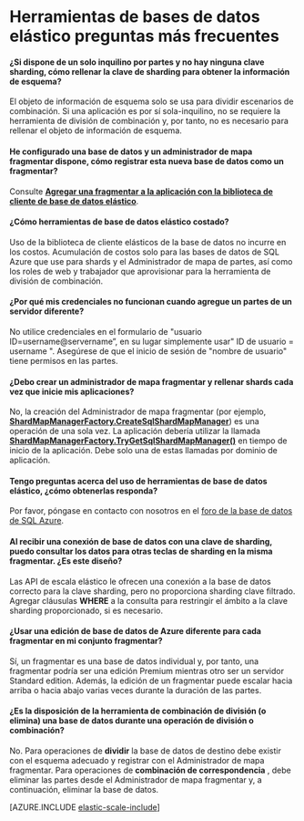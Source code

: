 <properties 
    pageTitle="Escala SQL Azure elástico preguntas más frecuentes | Microsoft Azure" 
    description="Preguntas más frecuentes sobre escala elástico de base de datos SQL Azure." 
    services="sql-database" 
    documentationCenter="" 
    manager="jhubbard" 
    authors="ddove" 
    editor=""/>

<tags 
    ms.service="sql-database" 
    ms.workload="sql-database" 
    ms.tgt_pltfrm="na" 
    ms.devlang="na" 
    ms.topic="article" 
    ms.date="05/03/2016" 
    ms.author="ddove"/>

# <a name="elastic-database-tools-faq"></a>Herramientas de bases de datos elástico preguntas más frecuentes 

#### <a name="if-i-have-a-single-tenant-per-shard-and-no-sharding-key-how-do-i-populate-the-sharding-key-for-the-schema-info"></a>¿Si dispone de un solo inquilino por partes y no hay ninguna clave sharding, cómo rellenar la clave de sharding para obtener la información de esquema?

El objeto de información de esquema solo se usa para dividir escenarios de combinación. Si una aplicación es por sí sola-inquilino, no se requiere la herramienta de división de combinación y, por tanto, no es necesario para rellenar el objeto de información de esquema.

#### <a name="ive-provisioned-a-database-and-i-already-have-a-shard-map-manager-how-do-i-register-this-new-database-as-a-shard"></a>He configurado una base de datos y un administrador de mapa fragmentar dispone, cómo registrar esta nueva base de datos como un fragmentar?

Consulte **[Agregar una fragmentar a la aplicación con la biblioteca de cliente de base de datos elástico](sql-database-elastic-scale-add-a-shard.md)**. 

#### <a name="how-much-do-elastic-database-tools-cost"></a>¿Cómo herramientas de base de datos elástico costado?

Uso de la biblioteca de cliente elásticos de la base de datos no incurre en los costos. Acumulación de costos solo para las bases de datos de SQL Azure que use para shards y el Administrador de mapa de partes, así como los roles de web y trabajador que aprovisionar para la herramienta de división de combinación.

#### <a name="why-are-my-credentials-not-working-when-i-add-a-shard-from-a-different-server"></a>¿Por qué mis credenciales no funcionan cuando agregue un partes de un servidor diferente?
No utilice credenciales en el formulario de "usuario ID=username@servername”, en su lugar simplemente usar" ID de usuario = username ".  Asegúrese de que el inicio de sesión de "nombre de usuario" tiene permisos en las partes.

#### <a name="do-i-need-to-create-a-shard-map-manager-and-populate-shards-every-time-i-start-my-applications"></a>¿Debo crear un administrador de mapa fragmentar y rellenar shards cada vez que inicie mis aplicaciones?

No, la creación del Administrador de mapa fragmentar (por ejemplo, **[ShardMapManagerFactory.CreateSqlShardMapManager](http://msdn.microsoft.com/library/azure/microsoft.azure.sqldatabase.elasticscale.shardmanagement.shardmapmanagerfactory.createsqlshardmapmanager.aspx)**) es una operación de una sola vez.  La aplicación debería utilizar la llamada **[ShardMapManagerFactory.TryGetSqlShardMapManager()](http://msdn.microsoft.com/library/azure/microsoft.azure.sqldatabase.elasticscale.shardmanagement.shardmapmanagerfactory.trygetsqlshardmapmanager.aspx)** en tiempo de inicio de la aplicación.  Debe solo una de estas llamadas por dominio de aplicación.

#### <a name="i-have-questions-about-using-elastic-database-tools-how-do-i-get-them-answered"></a>Tengo preguntas acerca del uso de herramientas de base de datos elástico, ¿cómo obtenerlas responda? 

Por favor, póngase en contacto con nosotros en el [foro de la base de datos de SQL Azure](https://social.msdn.microsoft.com/forums/azure/home?forum=ssdsgetstarted).

#### <a name="when-i-get-a-database-connection-using-a-sharding-key-i-can-still-query-data-for-other-sharding-keys-on-the-same-shard--is-this-by-design"></a>Al recibir una conexión de base de datos con una clave de sharding, puedo consultar los datos para otras teclas de sharding en la misma fragmentar.  ¿Es este diseño?

Las API de escala elástico le ofrecen una conexión a la base de datos correcto para la clave sharding, pero no proporciona sharding clave filtrado.  Agregar cláusulas **WHERE** a la consulta para restringir el ámbito a la clave sharding proporcionado, si es necesario.

#### <a name="can-i-use-a-different-azure-database-edition-for-each-shard-in-my-shard-set"></a>¿Usar una edición de base de datos de Azure diferente para cada fragmentar en mi conjunto fragmentar?

Sí, un fragmentar es una base de datos individual y, por tanto, una fragmentar podría ser una edición Premium mientras otro ser un servidor Standard edition. Además, la edición de un fragmentar puede escalar hacia arriba o hacia abajo varias veces durante la duración de las partes.

#### <a name="does-the-split-merge-tool-provision-or-delete-a-database-during-a-split-or-merge-operation"></a>¿Es la disposición de la herramienta de combinación de división (o elimina) una base de datos durante una operación de división o combinación? 

No. Para operaciones de **dividir** la base de datos de destino debe existir con el esquema adecuado y registrar con el Administrador de mapa fragmentar.  Para operaciones de **combinación de correspondencia** , debe eliminar las partes desde el Administrador de mapa fragmentar y, a continuación, eliminar la base de datos.

[AZURE.INCLUDE [elastic-scale-include](../../includes/elastic-scale-include.md)]
 